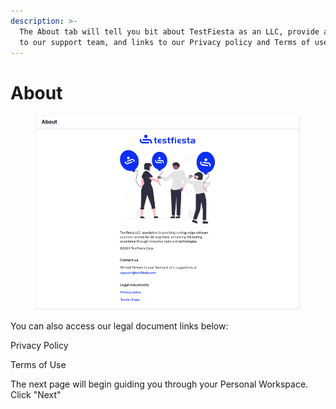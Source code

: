 ```yaml
---
description: >-
  The About tab will tell you bit about TestFiesta as an LLC, provide an email
  to our support team, and links to our Privacy policy and Terms of use.
---
```


# About

<figure><img src="../../.gitbook/assets/image_2024-08-07_141958287.png" alt=""><figcaption></figcaption></figure>

You can also access our legal document links below:&#x20;

Privacy Policy

Terms of Use

The next page will begin guiding you through your Personal Workspace. Click "Next"&#x20;
